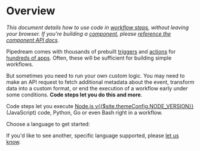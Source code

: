 # Overview

_This document details how to use code in [workflow steps](/workflows/steps/), without leaving your browser. If you're building a [component](/components/), please [reference the component API docs](/components/api/)._

Pipedream comes with thousands of prebuilt [triggers](/workflows/steps/triggers/) and [actions](/components#actions) for [hundreds of apps](https://pipedream.com/apps). Often, these will be sufficient for building simple workflows.

But sometimes you need to run your own custom logic. You may need to make an API request to fetch additional metadata about the event, transform  data into a custom format, or end the execution of a workflow early under some conditions. **Code steps let you do this and more**.

Code steps let you execute [Node.js v{{$site.themeConfig.NODE_VERSION}}](https://nodejs.org/) (JavaScript) code, Python, Go or even Bash right in a workflow.

Choose a language to get started:

<div class="grid grid-cols-2">
<LanguageLink name="Node.js" link="/docs/code/nodejs/" :icon="this.$site.themeConfig.icons.nodejs.with_title"/>
<LanguageLink name="Python" link="/docs/code/python/" :icon="this.$site.themeConfig.icons.python.with_title"/>
<LanguageLink name="Go" link="/docs/code/go/" :icon="this.$site.themeConfig.icons.go.with_title"/>
<LanguageLink name="Bash" link="/docs/code/bash/" :icon="this.$site.themeConfig.icons.bash.with_title"/>
</div>

If you'd like to see another, specific language supported, please [let us know](https://pipedream.com/community).

<Footer />
